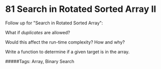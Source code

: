 # 81 Search in Rotated Sorted Array II

Follow up for "Search in Rotated Sorted Array":

What if *duplicates* are allowed?

Would this affect the run-time complexity? How and why?

Write a function to determine if a given target is in the array.

#####Tags:
Array, Binary Search